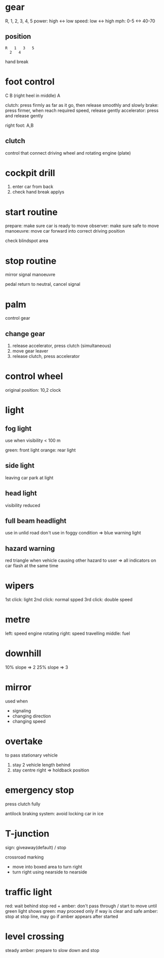 # gear
R, 1, 2, 3, 4, 5
power: high <-> low
speed: low <-> high
mph:  0-5 <-> 40-70

## position
```
R   1   3   5
  2   4
```

hand break

# foot control
C   B (right heel in middle)  A

clutch: press firmly as far as it go, then release smoothly and slowly
brake: press firmer, when reach required speed, release gently
accelerator: press and release gently 

right foot: A,B

## clutch
control that connect driving wheel and rotating engine (plate)

# cockpit drill
1. enter car from back
2. check hand break applys


# start routine
prepare: make sure car is ready to move
observer: make sure safe to move
manoeuvre: move car forward into correct driving position

check blindspot area


# stop routine
mirror
signal
manoeuvre

pedal return to neutral, cancel signal

# palm
control gear

## change gear
1. release accelerator, press clutch (simultaneous)
2. move gear leaver
3. release clutch, press accelerator


# control wheel
original position: 10,2 clock 

# light
## fog light
use when visibility < 100 m

green: front light
orange: rear light

## side light
leaving car park at light

## head light
visibility reduced

## full beam headlight
use in unlid road
don't use in foggy condition
=> blue warning light

## hazard warning
red triangle
when vehicle causing other hazard to user
=> all indicators on car flash at the same time

# wipers
1st click: light
2nd click: normal spped
3rd click: double speed

# metre
left: speed engine rotating
right: speed travelling
middle: fuel


# downhill
10% slope => 2
25% slope => 3


# mirror
used when 
- signaling
- changing direction
- changing speed

# overtake
to pass stationary vehicle
1. stay 2 vehicle length behind
2. stay centre right => holdback position


# emergency stop
press clutch fully

antilock braking system: avoid locking car in ice


# T-junction
sign: giveaway(default) / stop


crossroad marking
- move into boxed area to turn right
- turn right using nearside to nearside


# traffic light
red: wait behind stop
red + amber: don't pass through / start to move until green light shows
green: may proceed only if way is clear and safe
amber: stop at stop line, may go if amber appears after started

# level crossing
steady amber: prepare to slow down and stop














